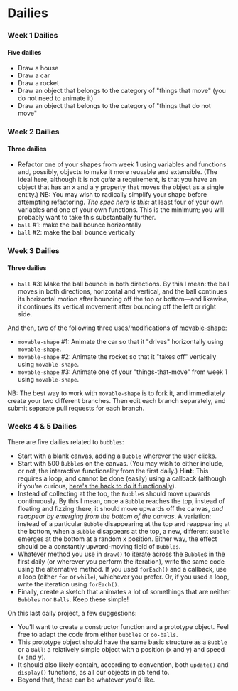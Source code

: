 # Dailies

### Week 1 Dailies
#### Five dailies
* Draw a house
* Draw a car
* Draw a rocket
* Draw an object that belongs to the category of "things that move" (you do not need to animate it)
* Draw an object that belongs to the category of "things that do not move"

### Week 2 Dailies
#### Three dailies
* Refactor one of your shapes from week 1 using variables and functions and, possibly, objects to make it more reusable and extensible. (The ideal here, although it is not *quite* a requirement, is that you have an object that has an x and a y property that moves the object as a single entity.) NB: You may wish to radically simplify your shape before attempting refactoring. *The spec here is this:* at least four of your own variables and one of your own functions. This is the minimum; you will probably want to take this substantially further.
* ```ball``` #1: make the ball bounce horizontally
* ```ball``` #2: make the ball bounce vertically

### Week 3 Dailies
#### Three dailies
* ```ball``` #3: Make the ball bounce in both directions. By this I mean: the ball moves in both directions, horizontal and vertical, and the ball continues its horizontal motion after bouncing off the top or bottom—and likewise, it continues its vertical movement after bouncing off the left or right side.

And then, two of the following three uses/modifications of [movable-shape](https://github.com/eng7006/movable-shape):
* ```movable-shape``` #1: Animate the car so that it "drives" horizontally using ```movable-shape```.
* ```movable-shape``` #2: Animate the rocket so that it "takes off" vertically using ```movable-shape```.
* ```movable-shape``` #3: Animate one of your "things-that-move" from week 1 using ```movable-shape```.

NB: The best way to work with ```movable-shape``` is to fork it, and immediately create your two different branches. Then edit each branch separately, and submit separate pull requests for each branch.

### Weeks 4 & 5 Dailies
There are five dailies related to ```bubbles```:

* Start with a blank canvas, adding a ```Bubble``` wherever the user clicks.
* Start with 500 ```Bubble```s on the canvas. (You may wish to either include, or not, the interactive functionality from the first daily.) **Hint:** This requires a loop, and cannot be done (easily) using a callback (although if you're curious, [here's the hack to do it functionally](https://github.com/eng7006/blob/master/functional-array-hack.md)).
* Instead of collecting at the top, the ```Bubble```s should move upwards continuously. By this I mean, once a ```Bubble``` reaches the top, instead of floating and fizzing there, it should move upwards off the canvas, *and reappear by emerging from the bottom of the canvas*. A variation: instead of a particular ```Bubble``` disappearing at the top and reappearing at the bottom, when a ```Bubble``` disappears at the top, a new, different ```Bubble``` emerges at the bottom at a random x position. Either way, the effect should be a constantly upward-moving field of ```Bubbles```.
* Whatever method you use in ```draw()``` to iterate across the ```Bubble```s in the first daily (or wherever you perform the iteration), write the same code using the alternative method. If you used ```forEach()``` and a callback, use a loop (either ```for``` or ```while```), whichever you prefer. Or, if you used a loop, write the iteration using ```forEach()```.
* Finally, create a sketch that animates a lot of somethings that are neither ```Bubbles``` nor ```Balls```. Keep these simple!

On this last daily project, a few suggestions:
* You'll want to create a constructor function and a prototype object. Feel free to adapt the code from either ```bubbles``` or ```oo-balls```.
* This prototype object should have the same basic structure as a ```Bubble``` or a ```Ball```: a relatively simple object with a position (x and y) and speed (x and y).
* It should also likely contain, according to convention, both ```update()``` and ```display()``` functions, as all our objects in p5 tend to.
* Beyond that, these can be whatever you'd like.
